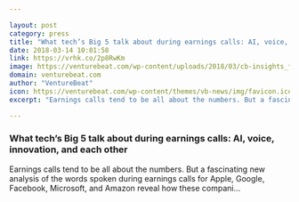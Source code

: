 ```yaml
---

layout: post
category: press
title: "What tech’s Big 5 talk about during earnings calls: AI, voice, innovation, and each other"
date: 2018-03-14 10:01:58
link: https://vrhk.co/2p8RwKm
image: https://venturebeat.com/wp-content/uploads/2018/03/cb-insights_famga-earnings-transcripts-pdf.jpg?fit=1091%2C590&strip=all
domain: venturebeat.com
author: "VentureBeat"
icon: https://venturebeat.com/wp-content/themes/vb-news/img/favicon.ico
excerpt: "Earnings calls tend to be all about the numbers. But a fascinating new analysis of the words spoken during earnings calls for Apple, Google, Facebook, Microsoft, and Amazon reveal how these compani…"

---
```


### What tech’s Big 5 talk about during earnings calls: AI, voice, innovation, and each other

Earnings calls tend to be all about the numbers. But a fascinating new analysis of the words spoken during earnings calls for Apple, Google, Facebook, Microsoft, and Amazon reveal how these compani…